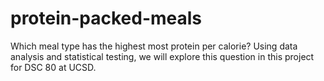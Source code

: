 # protein-packed-meals
Which meal type has the highest most protein per calorie? Using data analysis and statistical testing, we will explore this question in this project for DSC 80 at UCSD.
